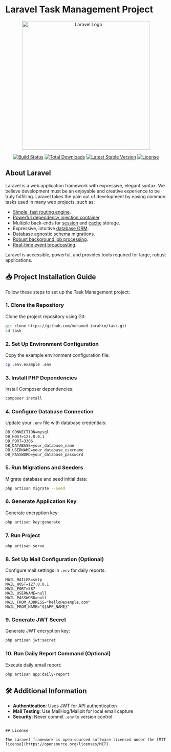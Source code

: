# Laravel Task Management Project

<p align="center"><a href="https://laravel.com" target="_blank"><img src="https://raw.githubusercontent.com/laravel/art/master/logo-lockup/5%20SVG/2%20CMYK/1%20Full%20Color/laravel-logolockup-cmyk-red.svg" width="400" alt="Laravel Logo"></a></p>

<p align="center">
<a href="https://github.com/laravel/framework/actions"><img src="https://github.com/laravel/framework/workflows/tests/badge.svg" alt="Build Status"></a>
<a href="https://packagist.org/packages/laravel/framework"><img src="https://img.shields.io/packagist/dt/laravel/framework" alt="Total Downloads"></a>
<a href="https://packagist.org/packages/laravel/framework"><img src="https://img.shields.io/packagist/v/laravel/framework" alt="Latest Stable Version"></a>
<a href="https://packagist.org/packages/laravel/framework"><img src="https://img.shields.io/packagist/l/laravel/framework" alt="License"></a>
</p>

## About Laravel

Laravel is a web application framework with expressive, elegant syntax. We believe development must be an enjoyable and creative experience to be truly fulfilling. Laravel takes the pain out of development by easing common tasks used in many web projects, such as:

- [Simple, fast routing engine](https://laravel.com/docs/routing).
- [Powerful dependency injection container](https://laravel.com/docs/container).
- Multiple back-ends for [session](https://laravel.com/docs/session) and [cache](https://laravel.com/docs/cache) storage.
- Expressive, intuitive [database ORM](https://laravel.com/docs/eloquent).
- Database agnostic [schema migrations](https://laravel.com/docs/migrations).
- [Robust background job processing](https://laravel.com/docs/queues).
- [Real-time event broadcasting](https://laravel.com/docs/broadcasting).

Laravel is accessible, powerful, and provides tools required for large, robust applications.

## 📥 Project Installation Guide

Follow these steps to set up the Task Management project:

### 1. Clone the Repository
Clone the project repository using Git:
```bash
git clone https://github.com/muhamed-ibrahim/task.git
cd task
```
### 2. Set Up Environment Configuration
Copy the example environment configuration file:
```bash
cp .env.example .env
```
### 3. Install PHP Dependencies
Install Composer dependencies:
```bash
composer install
```
### 4. Configure Database Connection
Update your `.env` file with database credentials:
```env
DB_CONNECTION=mysql
DB_HOST=127.0.0.1
DB_PORT=3306
DB_DATABASE=your_database_name
DB_USERNAME=your_database_username
DB_PASSWORD=your_database_password
```
### 5. Run Migrations and Seeders
Migrate database and seed initial data:
```bash
php artisan migrate --seed
```
### 6. Generate Application Key
Generate encryption key:
```bash
php artisan key:generate
```
### 7. Run Project
```bash
php artisan serve
```
### 8. Set Up Mail Configuration (Optional)
Configure mail settings in `.env` for daily reports:
```env
MAIL_MAILER=smtp
MAIL_HOST=127.0.0.1
MAIL_PORT=587
MAIL_USERNAME=null
MAIL_PASSWORD=null
MAIL_FROM_ADDRESS="hello@example.com"
MAIL_FROM_NAME="${APP_NAME}"
```
### 9. Generate JWT Secret
Generate JWT encryption key:
```bash
php artisan jwt:secret
```
### 10. Run Daily Report Command (Optional)
Execute daily email report:
```bash
php artisan app:daily-report
```
## 🛠️ Additional Information
- **Authentication**: Uses JWT for API authentication
- **Mail Testing**: Use MailHog/Mailpit for local email capture
- **Security**: Never commit `.env` to version control
```

## License

The Laravel framework is open-sourced software licensed under the [MIT license](https://opensource.org/licenses/MIT).
